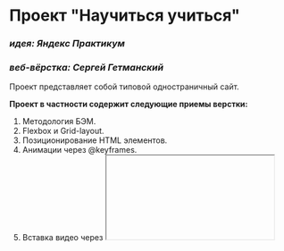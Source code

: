 # Проект "Научиться учиться"
### *идея: Яндекс Практикум*
### *веб-вёрстка: Сергей Гетманский*

Проект представляет собой типовой одностраничный сайт.

__Проект в частности содержит следующие приемы верстки:__

1. Методология БЭМ.
2. Flexbox и Grid-layout.
3. Позиционирование HTML элементов.
4. Анимации через @keyframes.
5. Вставка видео через <iframe>.
6. :hover эффект.
 
